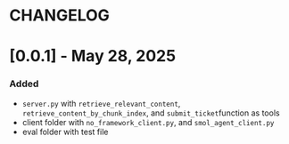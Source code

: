 # CHANGELOG

# [0.0.1] - May 28, 2025
### Added
- `server.py` with `retrieve_relevant_content`, `retrieve_content_by_chunk_index`, and `submit_ticket`function as tools
- client folder with `no_framework_client.py`, and `smol_agent_client.py`
- eval folder with test file
